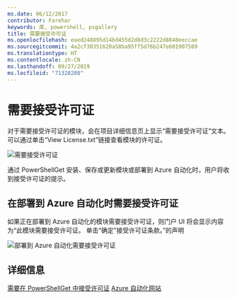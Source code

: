 ```yaml
---
ms.date: 06/12/2017
contributor: Farehar
keywords: 库, powershell, psgallery
title: 需要接受许可证
ms.openlocfilehash: eaed248895d14bd455d2d8d3c2222d8848eeccae
ms.sourcegitcommit: 4a2cf30351620a58ba95ff5d76b247e601907589
ms.translationtype: HT
ms.contentlocale: zh-CN
ms.lasthandoff: 09/27/2019
ms.locfileid: "71328208"
---
```

# <a name="require-license-acceptance"></a>需要接受许可证

对于需要接受许可证的模块，会在项目详细信息页上显示“需要接受许可证”文本。 可以通过单击“View License.txt”链接查看模块的许可证。

![需要接受许可证](../../Images/RequireLicenseAcceptance.png)

通过 PowerShellGet 安装、保存或更新模块或部署到 Azure 自动化时，用户将收到接受许可证的提示。

## <a name="require-license-acceptance-on-deploy-to-azure-automation"></a>在部署到 Azure 自动化时需要接受许可证

如果正在部署到 Azure 自动化的模块需要接受许可证，则门户 UI 将会显示内容为“此模块需要接受许可证。 单击“确定”接受许可证条款。”的声明

![部署到 Azure 自动化需要接受许可证](../../Images/DeployToAzureAutomationRequireLicenseAcceptanceDisclaimer.png)

## <a name="more-details"></a>详细信息

[需要在 PowerShellGet 中接受许可证](../../concepts/module-license-acceptance.md)
[Azure 自动化网站](/azure/automation)
